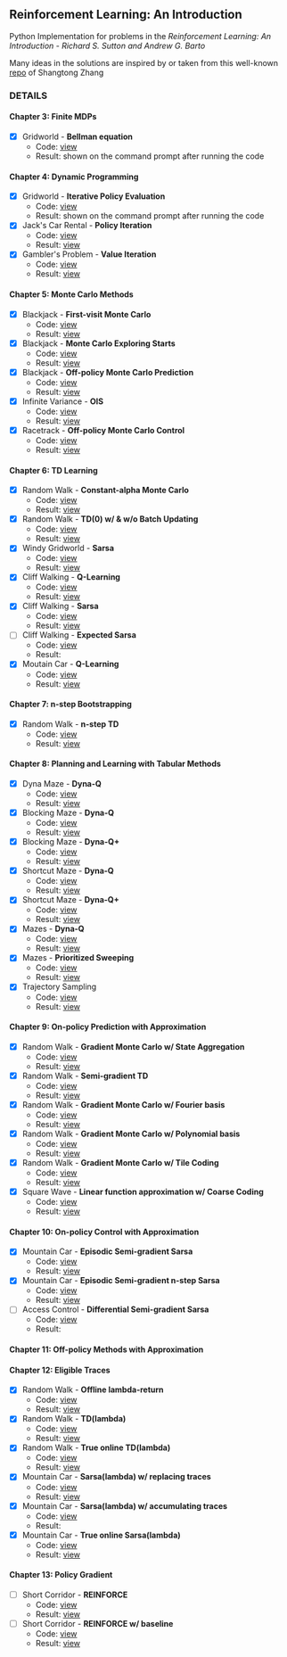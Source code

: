 ## Reinforcement Learning: An Introduction
Python Implementation for problems in the *Reinforcement Learning: An Introduction - Richard S. Sutton and Andrew G. Barto*  

Many ideas in the solutions are inspired by or taken from this well-known [repo](https://github.com/ShangtongZhang/reinforcement-learning-an-introduction) of Shangtong Zhang

### DETAILS
#### Chapter 3: Finite MDPs
- [x] Gridworld - **Bellman equation**
	- Code: [view](./chapter-03/gridworld.py)
	- Result: shown on the command prompt after running the code
#### Chapter 4: Dynamic Programming
- [x] Gridworld - **Iterative Policy Evaluation**
	- Code: [view](./chapter-04/gridworld.py)
	- Result: shown on the command prompt after running the code
- [x] Jack's Car Rental - **Policy Iteration**
	- Code: [view](./chapter-04/jackscar.py)
	- Result: [view](./chapter-04/jackscar.png)
- [x] Gambler's Problem - **Value Iteration**
	- Code: [view](./chapter-04/gambler.py)
	- Result: [view](./chapter-04/gambler.png)
#### Chapter 5: Monte Carlo Methods
- [x] Blackjack - **First-visit Monte Carlo**
	- Code: [view](./chapter-05/blackjack.py)
	- Result: [view](./chapter-05/blackjack_first_visit_MC.png)
- [x] Blackjack - **Monte Carlo Exploring Starts**
	- Code: [view](./chapter-05/blackjack.py)
	- Result: [view](./chapter-05/blackjack_monte_carlo_es.png)
- [x] Blackjack - **Off-policy Monte Carlo Prediction**
	- Code: [view](./chapter-05/blackjack.py)
	- Result: [view](./chapter-05/blackjack_monte_carlo_off_policy.png)
- [x] Infinite Variance - **OIS**
	- Code: [view](./chapter-05/infinite-variance.py)
	- Result: [view](./chapter-05/infinite_variance.png)
- [x] Racetrack - **Off-policy Monte Carlo Control**
	- Code: [view](./chapter-05/racetrack.py)
	- Result: [view](./chapter-05/racetrack_off_policy_control.png)
#### Chapter 6: TD Learning
- [x] Random Walk - **Constant-alpha Monte Carlo**
	- Code: [view](./chapter-06/random_walk.py)
	- Result: [view](./chapter-06/random_walk.png)
- [x] Random Walk - **TD(0) w/ & w/o Batch Updating**
	- Code: [view](./chapter-06/random_walk.py)
	- Result: [view](./chapter-06/random_walk_batch_updating.png)
- [x] Windy Gridworld - **Sarsa**
	- Code: [view](./chapter-06/windy_gridworld.py)
	- Result: [view](./chapter-06/windy_gridworld.png)
- [x] Cliff Walking - **Q-Learning**
	- Code: [view](./chapter-06/cliff_walking.py)
	- Result: [view](./chapter-06/cliff_walking.png)
- [x] Cliff Walking - **Sarsa**
	- Code: [view](./chapter-06/cliff_walking.py)
	- Result: [view](./chapter-06/cliff_walking.png)
- [ ] Cliff Walking - **Expected Sarsa**
	- Code: [view](./chapter-06/cliff_walking.py)
	- Result: 
- [x] Moutain Car - **Q-Learning**
	- Code: [view](./chapter-06/mountain_car.py)
	- Result: [view](./chapter-06/mountain_car.png)
#### Chapter 7: n-step Bootstrapping
- [x] Random Walk - **n-step TD**
	- Code: [view](./chapter-07/random_walk.py)
	- Result: [view](./chapter-07/random_walk.png)
#### Chapter 8: Planning and Learning with Tabular Methods
- [x] Dyna Maze - **Dyna-Q**
	- Code: [view](./chapter-08/maze.py)
	- Result: [view](./chapter-08/dyna_maze.png)
- [x] Blocking Maze - **Dyna-Q**
	- Code: [view](./chapter-08/maze.py)
	- Result: [view](./chapter-08/blocking_maze.png)
- [x] Blocking Maze - **Dyna-Q+**
	- Code: [view](./chapter-08/maze.py)
	- Result: [view](./chapter-08/blocking_maze.png)
- [x] Shortcut Maze - **Dyna-Q**
	- Code: [view](./chapter-08/maze.py)
	- Result: [view](./chapter-08/shortcut_maze.png)
- [x] Shortcut Maze - **Dyna-Q+**
	- Code: [view](./chapter-08/maze.py)
	- Result: [view](./chapter-08/shortcut_maze.png)
- [x] Mazes - **Dyna-Q**
	- Code: [view](./chapter-08/maze.py)
	- Result: [view](./chapter-08/prioritized_sweeping.png)
- [x] Mazes - **Prioritized Sweeping**
	- Code: [view](./chapter-08/maze.py)
	- Result: [view](./chapter-08/prioritized_sweeping.png)
- [x] Trajectory Sampling
	- Code: [view](./chapter-08/trajectory_sampling.py)
	- Result: [view](./chapter-08/trajectory_sampling.png)
#### Chapter 9: On-policy Prediction with Approximation
- [x] Random Walk - **Gradient Monte Carlo w/ State Aggregation**
	- Code: [view](./chapter-09/random_walk.py)
	- Result: [view](./chapter-09/gradient_mc_state_agg.png)
- [x] Random Walk - **Semi-gradient TD**
	- Code: [view](./chapter-09/random_walk.py)
	- Result: [view](./chapter-09/semi_gradient_td.png)
- [x] Random Walk - **Gradient Monte Carlo w/ Fourier basis**
	- Code: [view](./chapter-09/random_walk.py)
	- Result: [view](./chapter-09/gradient_mc_bases.png)
- [x] Random Walk - **Gradient Monte Carlo w/ Polynomial basis**
	- Code: [view](./chapter-09/random_walk.py)
	- Result: [view](./chapter-09/gradient_mc_bases.png)
- [x] Random Walk - **Gradient Monte Carlo w/ Tile Coding**
	- Code: [view](./chapter-09/random_walk.py)
	- Result: [view](./chapter-09/gradient_mc_tile_coding.png)
- [x] Square Wave - **Linear function approximation w/ Coarse Coding**
	- Code: [view](./chapter-09/square_wave.py)
	- Result: [view](./chapter-09/squave_wave_function.png)
#### Chapter 10: On-policy Control with Approximation
- [x] Mountain Car - **Episodic Semi-gradient Sarsa**
	- Code: [view](./chapter-10/mountain_car.py)
	- Result: [view](./chapter-10/mountain-car-ep-semi-grad-sarsa.png)
- [x] Mountain Car - **Episodic Semi-gradient n-step Sarsa**
	- Code: [view](./chapter-10/mountain_car.py)
	- Result: [view](./chapter-10/mountain-car-ep-semi-grad-n-step-sarsa.png)
- [ ] Access Control - **Differential Semi-gradient Sarsa**
	- Code: [view](./chapter-10/access_control.py)
	- Result: 
#### Chapter 11: Off-policy Methods with Approximation
#### Chapter 12: Eligible Traces
- [x] Random Walk - **Offline lambda-return**
	- Code: [view](./chapter-12/random_walk.py)
	- Result: [view](./chapter-12/random-walk-offline-lambda-return.png)
- [x] Random Walk - **TD(lambda)**
	- Code: [view](./chapter-12/random_walk.py)
	- Result: [view](./chapter-12/random-walk-td-lambda.png)
- [x] Random Walk - **True online TD(lambda)**
	- Code: [view](./chapter-12/random_walk.py)
	- Result: [view](./chapter-12/random-walk-true-online-td-lambda.png)
- [x] Mountain Car - **Sarsa(lambda) w/ replacing traces**
	- Code: [view](./chapter-12/mountain_car.py)
	- Result: [view](./chapter-12/mountain-car-sarsa-lambda-replacing-trace.png)
- [x] Mountain Car - **Sarsa(lambda) w/ accumulating traces**
	- Code: [view](./chapter-12/mountain_car.py)
	- Result:
- [x] Mountain Car - **True online Sarsa(lambda)**
	- Code: [view](./chapter-12/mountain_car.py)
	- Result: [view](./chapter-12/mountain-car-true-online-sarsa-lambda.png)
#### Chapter 13: Policy Gradient
- [ ] Short Corridor - **REINFORCE**
	- Code: [view](./chapter-13/short_corridor.py)
	- Result: [view](./chapter-13/short-corridor-reinforce.png)
- [ ] Short Corridor - **REINFORCE w/ baseline**
	- Code: [view](./chapter-13/short_corridor.py)
	- Result: [view](./chapter-13/short-corridor-reinforce-baseline.png)
